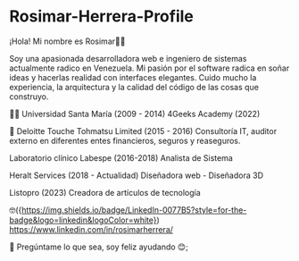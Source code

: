 # Rosimar-Herrera-Profile
¡Hola! Mi nombre es Rosimar🧑‍💻

Soy una apasionada desarrolladora web e ingeniero de sistemas actualmente radico en Venezuela. Mi pasión por el software radica en soñar ideas y hacerlas realidad con interfaces elegantes. Cuido mucho la experiencia, la arquitectura y la calidad del código de las cosas que construyo.

🧑‍🎓	
Universidad Santa María (2009 - 2014)
4Geeks Academy (2022)

💼
Deloitte Touche Tohmatsu Limited (2015 - 2016)
  Consultoría IT, auditor externo en diferentes entes financieros, seguros y reaseguros.
  
Laboratorio clínico Labespe (2016-2018)
  Analista de Sistema 
  
 Heralt Services (2018 - Actualidad)
  Diseñadora web - Diseñadora 3D
  
Listopro (2023)
  Creadora de artículos de tecnología
  
  
  
  
  
🤓({https://img.shields.io/badge/LinkedIn-0077B5?style=for-the-badge&logo=linkedin&logoColor=white}) https://www.linkedin.com/in/rosimarherrera/

💬 Pregúntame lo que sea, soy feliz ayudando 😊;





